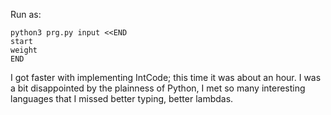 Run as:
```
python3 prg.py input <<END
start
weight
END
```

I got faster with implementing IntCode; this time it was about an hour.
I was a bit disappointed by the plainness of Python, I met so many interesting languages that I missed better typing, better lambdas.
